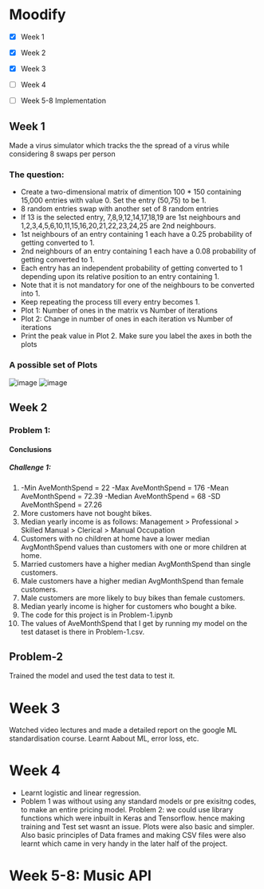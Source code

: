 # Moodify
- [x] Week 1
- [x] Week 2
- [x] Week 3
- [ ] Week 4
- [ ] Week 5-8 Implementation


## Week 1

Made a virus simulator which tracks the the spread of a virus while considering 8 swaps per person
### The question:
* Create a two-dimensional matrix of dimention 100 * 150 containing 15,000 entries with value 0. Set the entry (50,75) to be 1.
* 8 random entries swap with another set of 8 random entries
* If 13 is the selected entry, 7,8,9,12,14,17,18,19 are 1st neighbours and 1,2,3,4,5,6,10,11,15,16,20,21,22,23,24,25 are 2nd neighbours.
* 1st neighbours of an entry containing 1 each have a 0.25 probability of getting converted to 1.
* 2nd neighbours of an entry containing 1 each have a 0.08 probability of getting converted to 1.
* Each entry has an independent probability of getting converted to 1 depending upon its relative position to an entry containing 1.
* Note that it is not mandatory for one of the neighbours to be converted into 1.
* Keep repeating the process till every entry becomes 1.
* Plot 1: Number of ones in the matrix vs Number of iterations
* Plot 2: Change in number of ones in each iteration vs Number of iterations
* Print the peak value in Plot 2. Make sure you label the axes in both the plots


### A possible set of Plots

![image](https://user-images.githubusercontent.com/81459933/113351209-27426580-9358-11eb-847e-2c3ff941cfa2.png)
![image](https://user-images.githubusercontent.com/81459933/113351230-30333700-9358-11eb-9c5b-f0bf12716bd9.png)

## Week 2

### Problem 1:

#### Conclusions
##### Challenge 1:

1. -Min AveMonthSpend = 22
   -Max AveMonthSpend = 176
   -Mean AveMonthSpend = 72.39
   -Median AveMonthSpend = 68
   -SD AveMonthSpend = 27.26
2. More customers have not bought bikes.
3. Median yearly income is as follows: Management > Professional > Skilled Manual > Clerical > Manual Occupation
4. Customers with no children at home have a lower median AvgMonthSpend values than customers with one or more children at home.
5. Married customers have a higher median AvgMonthSpend than single customers.
6. Male customers have a higher median AvgMonthSpend than female customers.
7. Male customers are more likely to buy bikes than female customers.
8. Median yearly income is higher for customers who bought a bike.
9. The code for this project is in Problem-1.ipynb
10. The values of AveMonthSpend that I get by running my model on the test dataset is there in Problem-1.csv. <br/>
## Problem-2
Trained the model and used the test data to test it.


# Week 3
Watched video lectures and made a detailed report on the google ML standardisation course. Learnt Aabout ML, error loss, etc.

# Week 4
* Learnt logistic and linear regression.
* Poblem 1 was without using any standard models or pre exisitng codes, to make an entire pricing model.
Problem 2: we could use library functions which were inbuilt in Keras and Tensorflow. hence making training and Test set wasnt an issue. Plots were also basic and simpler.
Also basic principles of Data frames and making CSV files were also learnt which came in very handy in the later half of the project.
 
# Week 5-8: Music API

